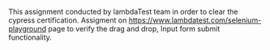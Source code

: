 This assignment conducted by lambdaTest team in order to clear the cypress certification. 
Assigment on https://www.lambdatest.com/selenium-playground page to verify the drag and drop, Input form submit functionality.
